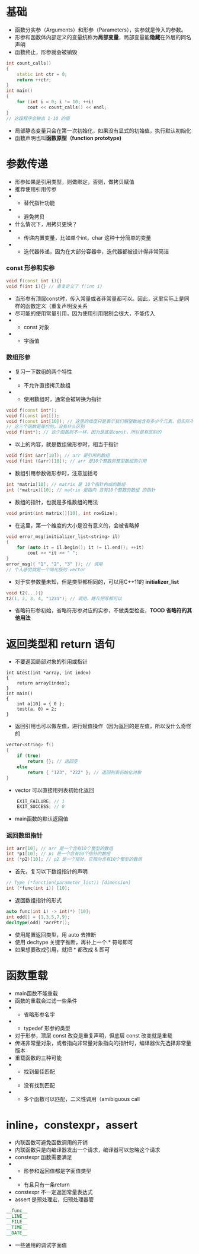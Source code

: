# 基础

- 函数分实参（Arguments）和形参（Parameters），实参就是传入的参数。
- 形参和函数体内部定义的变量统称为**局部变量**，局部变量能**隐藏**在外层的同名声明
- 函数终止，形参就会被销毁
```c++
int count_calls()
{
	static int ctr = 0;
	return ++ctr;
}
int main()
{
	for (int i = 0; i != 10; ++i)
		cout << count_calls() << endl;
}
// 这段程序会输出 1-10 的值
```
- 局部静态变量只会在第一次初始化，如果没有显式的初始值，执行默认初始化
- 函数声明也叫**函数原型（function prototype)**

# 参数传递
- 形参如果是引用类型，则做绑定，否则，做拷贝赋值
- 推荐使用引用传参
- - 替代指针功能
- - 避免拷贝
- 什么情况下，用拷贝更快？
- - 传递内置变量，比如单个int，char 这种十分简单的变量
- - 迭代器传递，因为在大部分容器中，迭代器都被设计得非常简洁

### const 形参和实参
```c++
void f(const int i){}
void f(int i){} // 重复定义了 f(int i)
```
- 当形参有顶层const时，传入常量或者非常量都可以。因此，这里实际上是同样的函数定义（重复声明没关系
- 尽可能的使用常量引用，因为使用引用限制会很大，不能传入
- - const 对象
- - 字面值

### 数组形参
- 复习一下数组的两个特性
- - 不允许直接拷贝数组
- - 使用数组时，通常会被转换为指针
```c++
void f(const int*);
void f(const int[]);
void f(const int[10]); // 这里的维度只是表示我们期望数组含有多少个元素，但实际不一定
// 这三个函数是等价的，没有什么区别
void f(int*); // 这个函数则不一样，因为是底层const，所以是有区别的
```
- 以上的内容，就是数组做形参时，相当于指针
```c++
void f(int &arr[10]); // arr 是引用的数组
void f(int (&arr)[10]); // arr 是10个整数的整型数组的引用
```
- 数组引用参数做形参时，注意加括号
```c++
int *matrix[10]; // matrix 是 10个指针构成的数组
int (*matrix)[10]; // matrix 是指向 含有10个整数的数组 的指针
```
- 数组的指针，也就是多维数组的用法
```c++
void print(int matrix[][10], int rowSize);
```
- 在这里，第一个维度的大小是没有意义的，会被省略掉
```c++
void error_msg(initializer_list<string> il)
{
	for (auto it = il.begin(); it != il.end(); ++it)
		cout << *it << " ";
}
error_msg({ "1", "2", "3" }); // 调用
// 个人感觉就是一个简化版的 vector
```
- 对于实参数量未知，但是类型都相同的，可以用C++11的 **initializer_list**
```c++
void t2(...){}
t2(1, 2, 3, 4, "1231"); // 调用，瞎几把写都可以
```
- 省略符形参初始，省略符形参对应的实参，不做类型检查，**TOOD 省略符的其他用法**

# 返回类型和 return 语句
- 不要返回局部对象的引用或指针
```
int &test(int *array, int index)
{
	return array[index];
}
int main()
{
	int a[10] = { 0 };
	test(a, 0) = 2;
}
```
- 返回引用也可以做左值，进行赋值操作（因为返回的是左值，所以没什么奇怪的
```c++
vector<string> f()
{
	if (true)
		return {}; // 返回空
	else
		return { "123", "222" }; // 返回列表初始化对象
}
```
- vector 可以直接用列表初始化返回
```c++
	EXIT_FAILURE; // 1
	EXIT_SUCCESS; // 0
```
- main函数的默认返回值

### 返回数组指针
```c++
int arr[10]; // arr 是一个含有10个整型的数组
int *p1[10]; // p1 是一个含有10个指针的数组
int (*p2)[10]; // p2 是一个指针，它指向含有10个整型的数组
```
- 首先，复习以下数组指针的声明
```c++
// Type (*function(parameter_list)) [dimension]
int (*func(int i)) [10];
```
- 返回数组指针的形式
```c++
auto func(int i) -> int(*) [10];
int odd[] = {1,3,5,7,9};
decltype(odd) *arrPtr();
```
- 使用尾置返回类型，用 auto 去推断
- 使用 decltype 关键字推断，再补上一个 * 符号即可
- 如果想要改成引用，就把 * 都改成 & 即可

# 函数重载
- main函数不能重载
- 函数的重载会过滤一些条件
- - 省略形参名字
- - typedef 形参的类型
- 对于形参，顶层 const 改变是重复声明，但底层 const 改变就是重载
- 传递非常量对象，或者指向非常量对象指向的指针时，编译器优先选择非常量版本
- 重载函数的三种可能
- - 找到最佳匹配
- - 没有找到匹配
- - 多个函数可以匹配，二义性调用（amibiguous call

# inline，constexpr，assert
- 内联函数可避免函数调用的开销
- 内联函数只是向编译器发出一个请求，编译器可以忽略这个请求
- constexpr 函数需要满足
- - 形参和返回值都是字面值类型
- - 有且只有一条return
- constexpr 不一定返回常量表达式
- assert 是预处理宏，归预处理器管
```c++
__func__
__LINE__
__FILE__
__TIME__
__DATE__
```
- 一些通用的调试字面值
